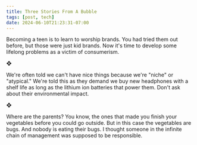 ```yaml
---
title: Three Stories From A Bubble
tags: [post, tech]
date: 2024-06-10T21:23:31-07:00
---
```


Becoming a teen is to learn to worship brands. You had tried them out before, but those were just kid brands. Now it's time to develop some lifelong problems as a victim of consumerism.

❖

We're often told we can't have nice things because we're "niche" or "atypical." We're told this as they demand we buy new headphones with a shelf life as long as the lithium ion batteries that power them. Don't ask about their environmental impact.

❖

Where are the parents? You know, the ones that made you finish your vegetables before you could go outside. But in this case the vegetables are bugs. And nobody is eating their bugs. I thought someone in the infinite chain of management was supposed to be responsible.
